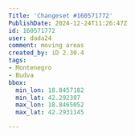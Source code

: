 ```yaml
---
Title: 'Changeset #160571772'
PublishDate: 2024-12-24T11:26:47Z
id: 160571772
user: dada24
comment: moving areas
created_by: iD 2.30.4
tags:
- Montenegro
- Budva
bbox:
  min_lon: 18.8457182
  min_lat: 42.292387
  max_lon: 18.8465052
  max_lat: 42.2931145

---
```

